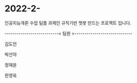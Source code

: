 # 2022-2-
인공지능개론 수업 팀플 과제인 규칙기반 챗봇 만드는 프로젝트 입니다.

---------------------------< 팀원 >-----------------------------

김도언 

박산야 

정재윤 

한영욱 
